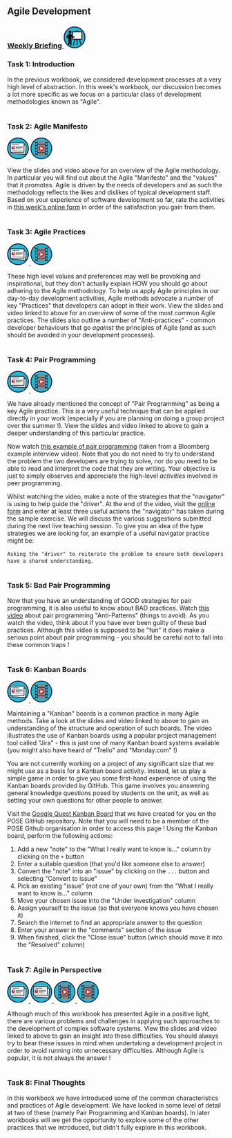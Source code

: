## Agile Development
### <a href='https://web.microsoftstream.com/group/47ff5be4-af38-493f-a1c8-650acc485651?view=videos' target='_blank'> Weekly Briefing ![](../../resources/icons/briefing.png) </a>
### Task 1: Introduction


In the previous workbook, we considered development processes at a very high level of abstraction. In this week's workbook, our discussion becomes a lot more specific as we focus on a particular class of development methodologies known as "Agile".  


# 
### Task 2: Agile Manifesto
 <a href='02%20Agile%20Manifesto/slides/segment-1.pdf' target='_blank'> ![](../../resources/icons/slides.png) </a> <a href='02%20Agile%20Manifesto/video/segment-1.mp4' target='_blank'> ![](../../resources/icons/video.png) </a>

View the slides and video above for an overview of the Agile methodology. In particular you will find out about the Agile "Manifesto" and the "values" that it promotes. Agile is driven by the needs of developers and as such the methodology reflects the likes and dislikes of typical development staff. Based on your experience of software development so far, rate the activities in <a href="https://forms.office.com/Pages/ResponsePage.aspx?id=MH_ksn3NTkql2rGM8aQVG37h-tXTP5NGqEknVplKlalUOU1NS1BaNFhHS1c0Nk9PMlpSVUpQUjNCVS4u" target="_blank">this week's online form</a> in order of the satisfaction you gain from them.
  


# 
### Task 3: Agile Practices
 <a href='03%20Agile%20Practices/slides/segment-1.pdf' target='_blank'> ![](../../resources/icons/slides.png) </a> <a href='03%20Agile%20Practices/video/segment-1.mp4' target='_blank'> ![](../../resources/icons/video.png) </a>

These high level values and preferences may well be provoking and inspirational, but they don't actually explain HOW you should go about adhering to the Agile methodology. To help us apply Agile principles in our day-to-day development activities, Agile methods advocate a number of key "Practices" that developers can adopt in their work. View the slides and video linked to above for an overview of some of the most common Agile practices. The slides also outline a number of "Anti-practices" - common developer behaviours that go _against_ the principles of Agile (and as such should be avoided in your development processes).  


# 
### Task 4: Pair Programming
 <a href='04%20Pair%20Programming/slides/segment-1.pdf' target='_blank'> ![](../../resources/icons/slides.png) </a> <a href='04%20Pair%20Programming/video/segment-1.mp4' target='_blank'> ![](../../resources/icons/video.png) </a>

We have already mentioned the concept of "Pair Programming" as being a key Agile practice. This is a very useful technique that can be applied directly in your work (especially if you are planning on doing a group project over the summer !). View the slides and video linked to above to gain a deeper understanding of this particular practice.

Now watch <a href="media/Pair-Programming.mp4" target="_blank">this example of pair programming</a> (taken from a Bloomberg example interview video). Note that you do not need to try to understand the problem the two developers are trying to solve, nor do you need to be able to read and interpret the code that they are writing. Your objective is just to simply observes and appreciate the high-level _activities_ involved in peer programming.

Whilst watching the video, make a note of the strategies that the "navigator" is using to help guide the "driver". At the end of the video, visit the <a href="https://forms.office.com/Pages/ResponsePage.aspx?id=MH_ksn3NTkql2rGM8aQVG37h-tXTP5NGqEknVplKlalUOU1NS1BaNFhHS1c0Nk9PMlpSVUpQUjNCVS4u" target="_blank">online form</a> and enter at least three useful actions the "navigator" has taken during the sample exercise. We will discuss the various suggestions submitted during the next live teaching session. To give you an idea of the type strategies we are looking for, an example of a useful navigator practice might be:
```
Asking the "driver" to reiterate the problem to ensure both developers have a shared understanding.
```
  


# 
### Task 5: Bad Pair Programming


Now that you have an understanding of GOOD strategies for pair programming, it is also useful to know about BAD practices. Watch <a href="media/Pair-Programming-Anti-Patterns.mp4" target="_blank">this video</a> about pair programming "Anti-Patterns" (things to avoid). As you watch the video, think about if you have ever been guilty of these bad practices. Although this video is supposed to be "fun" it does make a serious point about pair programming - you should be careful not to fall into these common traps !  


# 
### Task 6: Kanban Boards
 <a href='06%20Kanban%20Boards/slides/segment-1.pdf' target='_blank'> ![](../../resources/icons/slides.png) </a> <a href='06%20Kanban%20Boards/video/segment-1.mp4' target='_blank'> ![](../../resources/icons/video.png) </a>

Maintaining a "Kanban" boards is a common practice in many Agile methods. Take a look at the slides and video linked to above to gain an understanding of the structure and operation of such boards. The video illustrates the use of Kanban boards using a popular project management tool called "Jira" - this is just one of many Kanban board systems available (you might also have heard of "Trello" and "Monday.com" !)

You are not currently working on a project of any significant size that we might use as a basis for a Kanban board activity. Instead, let us play a simple game in order to give you some first-hand experience of using the Kanban boards provided by GitHub. This game involves you answering general knowledge questions posed by students on the unit, as well as setting your own questions for other people to answer.

Visit the <a href="https://github.com/pose-uob/POSE2022/projects/1" target="_blank">Google Quest Kanban Board</a> that we have created for you on the POSE GitHub repository. Note that you will need to be a member of the POSE Github organisation in order to access this page ! Using the Kanban board, perform the following actions:

1. Add a new "note" to the "What I really want to know is..." column by clicking on the `+` button
2. Enter a suitable question (that you'd like someone else to answer)
3. Convert the "note" into an "issue" by clicking on the `...` button and selecting "Convert to issue"
4. Pick an existing "issue" (_not_ one of your own) from the "What I really want to know is..." column 
5. Move your chosen issue into the "Under investigation" column
6. Assign yourself to the issue (so that everyone knows you have chosen it)
7. Search the internet to find an appropriate answer to the question
8. Enter your answer in the "comments" section of the issue
9. When finished, click the "Close issue" button (which should move it into the "Resolved" column)
  


# 
### Task 7: Agile in Perspective
 <a href='07%20Agile%20in%20Perspective/slides/segment-1.pdf' target='_blank'> ![](../../resources/icons/slides.png) </a> <a href='07%20Agile%20in%20Perspective/slides/segment-2.pdf' target='_blank'> ![](../../resources/icons/slides.png) </a> <a href='07%20Agile%20in%20Perspective/video/segment-1.mp4' target='_blank'> ![](../../resources/icons/video.png) </a> <a href='07%20Agile%20in%20Perspective/video/segment-2.mp4' target='_blank'> ![](../../resources/icons/video.png) </a>

Although much of this workbook has presented Agile in a positive light, there are various problems and challenges in applying such approaches to the development of complex software systems. View the slides and video linked to above to gain an insight into these difficulties. You should always try to bear these issues in mind when undertaking a development project in order to avoid running into unnecessary difficulties. Although Agile is popular, it is not always the answer !  


# 
### Task 8: Final Thoughts


In this workbook we have introduced some of the common characteristics and practices of Agile development. We have looked in some level of detail at two of these (namely Pair Programming and Kanban boards). In later workbooks will we get the opportunity to explore some of the other practices that we introduced, but didn't fully explore in this workbook.  


# 
